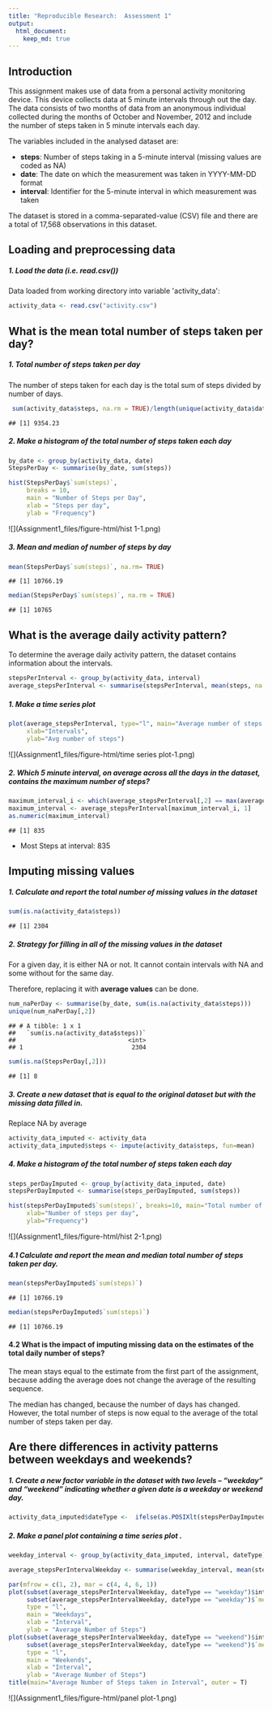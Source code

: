 ```yaml
---
title: "Reproducible Research:  Assessment 1"
output: 
  html_document:
    keep_md: true
---
```



## Introduction

This assignment makes use of data from a personal activity monitoring device. This device collects data at 5 minute intervals through out the day. The data consists of two months of data from an anonymous individual collected during the months of October and November, 2012 and include the number of steps taken in 5 minute intervals each day.

The variables included in the analysed dataset are:

- **steps**: Number of steps taking in a 5-minute interval (missing values are coded as NA)
- **date**: The date on which the measurement was taken in YYYY-MM-DD format
- **interval**: Identifier for the 5-minute interval in which measurement was taken



The dataset is stored in a comma-separated-value (CSV) file and there are a total of 17,568 observations in this dataset.




## Loading and preprocessing data

##### 1. Load the data (i.e. read.csv())
Data loaded from working directory into variable 'activity_data':


```r
activity_data <- read.csv("activity.csv")
```

## What is the mean total number of steps taken per day?


##### 1. Total number of steps taken per day
The number of steps taken for each day is the total sum of steps divided by number of days.


```r
 sum(activity_data$steps, na.rm = TRUE)/length(unique(activity_data$date))
```

```
## [1] 9354.23
```

##### 2. Make a histogram of the total number of steps taken each day


```r
by_date <- group_by(activity_data, date)
StepsPerDay <- summarise(by_date, sum(steps))

hist(StepsPerDay$`sum(steps)`,
     breaks = 10,
     main = "Number of Steps per Day",
     xlab = "Steps per day",
     ylab = "Frequency")
```

![](Assignment1_files/figure-html/hist 1-1.png)<!-- -->

##### 3. Mean and median of number of steps by day



```r
mean(StepsPerDay$`sum(steps)`, na.rm= TRUE)
```

```
## [1] 10766.19
```


```r
median(StepsPerDay$`sum(steps)`, na.rm = TRUE)
```

```
## [1] 10765
```


## What is the average daily activity pattern?
To determine the average daily activity pattern, the dataset contains information about the intervals.


```r
stepsPerInterval <- group_by(activity_data, interval)
average_stepsPerInterval <- summarise(stepsPerInterval, mean(steps, na.rm = TRUE))
```

##### 1. Make a time series plot


```r
plot(average_stepsPerInterval, type="l", main="Average number of steps per each Interval",
     xlab="Intervals",
     ylab="Avg number of steps")
```

![](Assignment1_files/figure-html/time series plot-1.png)<!-- -->

##### 2. Which 5 minute interval, on average across all the days in the dataset, contains the maximum number of steps?


```r
maximum_interval_i <- which(average_stepsPerInterval[,2] == max(average_stepsPerInterval[,2]))
maximum_interval <- average_stepsPerInterval[maximum_interval_i, 1]
as.numeric(maximum_interval)
```

```
## [1] 835
```

* Most Steps at interval: 835


## Imputing missing values

##### 1. Calculate and report the total number of missing values in the dataset 

```r
sum(is.na(activity_data$steps))
```

```
## [1] 2304
```


##### 2. Strategy for filling in all of the missing values in the dataset

For a given day, it is either NA or not. It cannot contain intervals with NA and some without for the same day.

Therefore, replacing it with **average values** can be done.


```r
num_naPerDay <- summarise(by_date, sum(is.na(activity_data$steps)))
unique(num_naPerDay[,2])
```

```
## # A tibble: 1 x 1
##   `sum(is.na(activity_data$steps))`
##                               <int>
## 1                              2304
```

```r
sum(is.na(StepsPerDay[,2]))
```

```
## [1] 8
```
##### 3. Create a new dataset that is equal to the original dataset but with the missing data filled in.

Replace NA by average


```r
activity_data_imputed <- activity_data
activity_data_imputed$steps <- impute(activity_data$steps, fun=mean)
```


##### 4. Make a histogram of the total number of steps taken each day 

```r
steps_perDayImputed <- group_by(activity_data_imputed, date)
stepsPerDayImputed <- summarise(steps_perDayImputed, sum(steps))

hist(stepsPerDayImputed$`sum(steps)`, breaks=10, main="Total number of steps (Replacing NA's)",
     xlab="Number of steps per day",
     ylab="Frequency")
```

![](Assignment1_files/figure-html/hist 2-1.png)<!-- -->

##### 4.1 Calculate and report the mean and median total number of steps taken per day. 


```r
mean(stepsPerDayImputed$`sum(steps)`)
```

```
## [1] 10766.19
```


```r
median(stepsPerDayImputed$`sum(steps)`)
```

```
## [1] 10766.19
```
#### 4.2 What is the impact of imputing missing data on the estimates of the total daily number of steps?

The mean stays equal to the estimate from the first part of the assignment, because adding the average does not change the average of the resulting sequence.

The median has changed, because the number of days has changed. However, the total number of steps is now equal to the average of the total number of steps taken per day.

## Are there differences in activity patterns between weekdays and weekends?

##### 1. Create a new factor variable in the dataset with two levels – “weekday” and “weekend” indicating whether a given date is a weekday or weekend day.


```r
activity_data_imputed$dateType <-  ifelse(as.POSIXlt(stepsPerDayImputed$date)$wday %in% c(0,6), 'weekend', 'weekday')
```


##### 2. Make a panel plot containing a time series plot .


```r
weekday_interval <- group_by(activity_data_imputed, interval, dateType)

average_stepsPerIntervalWeekday <- summarise(weekday_interval, mean(steps))
```



```r
par(mfrow = c(1, 2), mar = c(4, 4, 6, 1))
plot(subset(average_stepsPerIntervalWeekday, dateType == "weekday")$interval,
     subset(average_stepsPerIntervalWeekday, dateType == "weekday")$`mean(steps)`,
     type = "l",
     main = "Weekdays",
     xlab = "Interval",
     ylab = "Average Number of Steps")
plot(subset(average_stepsPerIntervalWeekday, dateType == "weekend")$interval,
     subset(average_stepsPerIntervalWeekday, dateType == "weekend")$`mean(steps)`,
     type = "l",
     main = "Weekends",
     xlab = "Interval",
     ylab = "Average Number of Steps")
title(main="Average Number of Steps taken in Interval", outer = T)
```

![](Assignment1_files/figure-html/panel plot-1.png)<!-- -->
